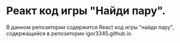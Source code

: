 # Реакт код игры "Найди пару".

В данном репозитории содержится React код игры "найди пару", содержащийся в репозитории igor3345.github.io.
 